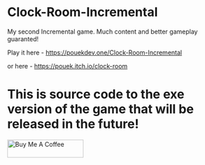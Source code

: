 # Clock-Room-Incremental
My second Incremental game. Much content and better gameplay guaranted!

Play it here - https://pouekdev.one/Clock-Room-Incremental

or here - https://pouek.itch.io/clock-room

# This is source code to the exe version of the game that will be released in the future!

<a href="https://www.buymeacoffee.com/pouek" target="_blank"><img src="https://cdn.buymeacoffee.com/buttons/default-orange.png" alt="Buy Me A Coffee" height="41" width="174"></a>
